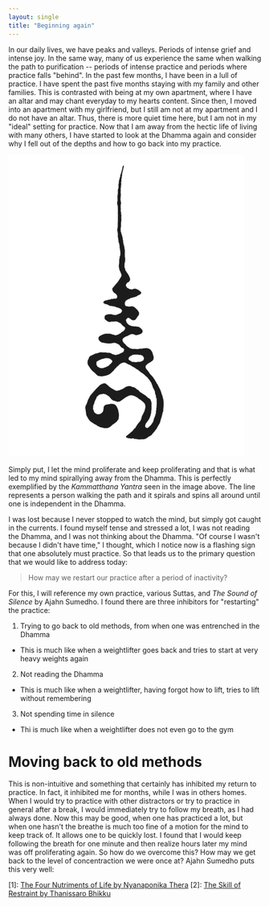 ```yaml
---
layout: single 
title: "Beginning again"
---
```


In our daily lives, we have peaks and valleys. Periods of intense grief and intense joy. In the same way, many of us experience the same when walking the path to purification -- periods of intense practice and periods where practice falls "behind". In the past few months, I have been in a lull of practice. I have spent the past five months staying with my family and other families. This is contrasted with being at my own apartment, where I have an altar and may chant everyday to my hearts content. Since then, I moved into an apartment with my girlfriend, but I still am not at my apartment and I do not have an altar. Thus, there is more quiet time here, but I am not in my "ideal" setting for practice. Now that I am away from the hectic life of living with many others, I have started to look at the Dhamma again and consider why I fell out of the depths and how to go back into my practice.

![The mind oscillates as it moves closer and closer to *nibbana*](Kammatthana_Yantra.png)

Simply put, I let the mind proliferate and keep proliferating and that is what led to my mind spirallying away from the Dhamma. This is perfectly exemplified by the *Kammatthana Yantra* seen in the image above. The line represents a person walking the path and it spirals and spins all around until one is independent in the Dhamma.

I was lost because I never stopped to watch the mind, but simply got caught in the currents. I found myself tense and stressed a lot, I was not reading the Dhamma, and I was not thinking about the Dhamma. "Of course I wasn't because I didn't have time," I thought, which I notice now is a flashing sign that one absolutely must practice. So that leads us to the primary question that we would like to address today:

> How may we restart our practice after a period of inactivity? 

For this, I will reference my own practice, various Suttas, and *The Sound of Silence* by Ajahn Sumedho. I found there are three inhibitors for "restarting" the practice:

1. Trying to go back to old methods, from when one was entrenched in the Dhamma
- This is much like when a weightlifter goes back and tries to start at very heavy weights again 
2. Not reading the Dhamma
- This is much like when a weightlifter, having forgot how to lift, tries to lift without remembering
3. Not spending time in silence
- Thi is much like when a weightlifter does not even go to the gym

# Moving back to old methods

This is non-intuitive and something that certainly has inhibited my return to practice. In fact, it inhibited me for months, while I was in others homes. When I would try to practice with other distractors or try to practice in general after a break, I would immediately try to follow my breath, as I had always done. Now this may be good, when one has practiced a lot, but when one hasn't the breathe is much too fine of a motion for the mind to keep track of. It allows one to be quickly lost. I found that I would keep following the breath for one minute and then realize hours later my mind was off proliferating again. So how do we overcome this? How may we get back to the level of concentraction we were once at? Ajahn Sumedho puts this very well:



[1]: [The Four Nutriments of Life by Nyanaponika Thera](https://www.accesstoinsight.org/lib/authors/nyanaponika/wheel105.html#fn-1)
[2]: [The Skill of Restraint by Thanissaro Bhikku](https://www.dhammatalks.org/books/GatherRound/Section0071.html)

